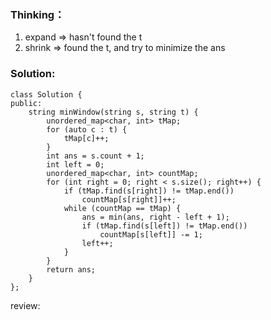 ### Thinking：
1. expand => hasn't found the t
2. shrink => found the t, and try to minimize the ans

### Solution:
```
class Solution {
public:
    string minWindow(string s, string t) {
        unordered_map<char, int> tMap;
        for (auto c : t) {
	        tMap[c]++;
        }
        int ans = s.count + 1;
        int left = 0;
        unordered_map<char, int> countMap;
        for (int right = 0; right < s.size(); right++) {
	        if (tMap.find(s[right]) != tMap.end())
		        countMap[s[right]]++;
	        while (countMap == tMap) {
		        ans = min(ans, right - left + 1);
		        if (tMap.find(s[left]) != tMap.end())
			        countMap[s[left]] -= 1;
		        left++;
	        }
        }
        return ans;
    }
};
```

review: